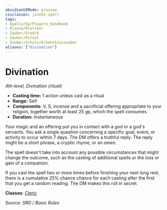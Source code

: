 ```yaml
---
obsidianUIMode: preview
cssclasses: json5e-spell
tags:
- Quelle/5e/Players_Handbook
- Klasse/Kleriker
- Zauber/Grad/4
- Zauber/Ritual
- Zauber/Schule/Erkenntniszauber
aliases: ["Divination"]
---
```

# Divination
*4th-level, Divination (ritual)*  

- **Casting time:** 1 action unless cast as a ritual
- **Range:** Self
- **Components:** V, S, incense and a sacrificial offering appropriate to your religion, together worth at least 25 gp, which the spell consumes
- **Duration:** Instantaneous

Your magic and an offering put you in contact with a god or a god's servants. You ask a single question concerning a specific goal, event, or activity to occur within 7 days. The DM offers a truthful reply. The reply might be a short phrase, a cryptic rhyme, or an omen.

The spell doesn't take into account any possible circumstances that might change the outcome, such as the casting of additional spells or the loss or gain of a companion.

If you cast the spell two or more times before finishing your next long rest, there is a cumulative 25% chance chance for each casting after the first that you get a random reading. The DM makes this roll in secret.

**Classes**: [Cleric](../Charakteroptionen/Klassen/Kleriker.md)

*Source: SRD / Basic Rules*